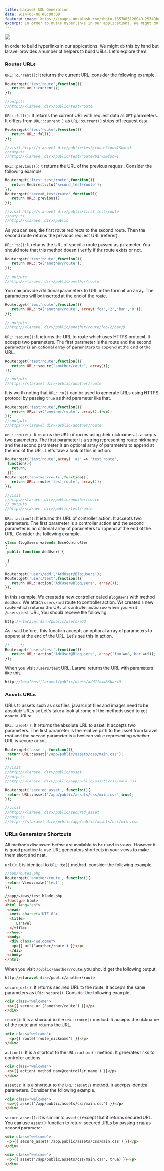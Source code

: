 ```yaml
---
title: Laravel URL Generation
date: 2014-05-06 00:00:00
featured_image: https://images.unsplash.com/photo-1657085126049-25349bcde5a2?q=5
excerpt: In order to build hyperlinks in our applications. We might do this by hand but laravel provides a number of helpers to build URLs. Let's explore them.
---
```


![](https://images.unsplash.com/photo-1657085126049-25349bcde5a2?q=5)

In order to build hyperlinks in our applications. We might do this by hand but laravel provides a number of helpers to build URLs. Let's explore them.

### Routes URLs

`URL::current()`: It returns the current URL. consider the following example.

```php
Route::get('test/route',function(){
   return URL::current();
});

//outputs
//http://<laravel dir>/public/test/route
```

`URL::full()`: It returns the current URL with request data as `GET` parameters. It differs from `URL::current()` as `URL::current()` strips off request data.

```php
Route::get('test/route',function(){
   return URL::full();
});

//visit http://<laravel dir>/public/test/route?foo=1&bar=3
//outputs
//http://<laravel dir>/public/test/route?bar=3&foo=1
```

`URL::previous()`: It returns the URL of the previous request. Consider the following example.

```php
Route::get('first_test/route',function(){
   return Redirect::to('second_test/route');
});
Route::get('second_test/route',function(){
   return URL::previous();
});

//visit http://<laravel dir>/public/first_test/route
//outputs
//http://<laravel dir>/public
```

As you can see, the first route redirects to the second route. Then the second route returns the previous request URL (referer).

`URL::to()`: It returns the URL of specific route passed as parameter. You should note that this method doesn't verify if the route exists or not.

```php
Route::get('test/route',function(){
   return URL::to('another/route');
});

// outputs
//http://<laravel dir>/public/another/route
```

You can provide additional parameters to URL in the form of an array. The parameters will be inserted at the end of the route.

```php
Route::get('test/route',function(){
   return URL::to('another/route', array('foo','2','bar','8'));
});

// outputs
//http://<laravel dir>/public/another/route/foo/2/bar/8
```

`URL::secure()`: It returns the URL to route which uses HTTPS protocol. It accepts two parameters. The first parameter is the route and the second parameter is an optional array of parameters to append at the end of the URL.

```php
Route::get('test/route',function(){
   return URL::secure('another/route', array());
});

// outputs
//https://<laravel dir>/public/another/route
```

It is worth noting that `URL::to()` can be used to generate URLs using HTTPS protocol by passing `true` as third parameter like that.

```php
Route::get('test/route',function(){
   return URL::to('another/route', array(),true);
});
// outputs
//https://<laravel dir>/public/another/route
```

`URL::route()`: It returns the URL of routes using their nicknames. It accepts two parameters. The first parameter is a string representing route nickname and the second parameter is an optional array of parameters to append at the end of the URL. Let's take a look at this in action.

```php
Route::get('test/route',array( 'as' => 'test_route',
 function(){
   return;
 }));
Route::get('another/route',function(){
   return URL::route('test_route', array());
});

//visit
//http://<laravel dir>/public/another/route
// outputs
//http://<laravel dir>/public/test/route
```

`URL::action()`: It returns the URL of controller action. It accepts two parameters. The first parameter is a controller action and the second parameter is an optional array of parameters to append at the end of the URL. Consider the following example.

```php
class BlogUsers extends BaseController
{
 public function AddUser(){

 }
}

Route::get('users/add','AddUser@BlogUsers');
Route::get('users/test',function(){
   return URL::action('AddUser@BlogUsers', array());
});
```

In this example, We created a new controller called `BlogUsers` with method `AddUser`. We attach `users/add` route to controller action. We created a new route which returns the URL of controller action so when you visit `/users/test` URL, You should receive the following.

```php
http://<laravel dir>/public/users/add
```

As i said before, This function accepts an optional array of parameters to append at the end of the URL. Let's see this in action.

```php
/* ... */
Route::get('users/test',function(){
   return URL::action('AddUser@BlogUsers', array('foo'=>8,'bar'=>9));
});
```

When you visit `/users/test` URL, Laravel returns the URL with parameters like this.

```php
http://localhost/laravel/public/users/add?foo=8&bar=9
```

### Assets URLs

URLs to assets such as css files, javascript files and images need to be absolute URLs so Let's take a look at some of the methods used to get assets URLs:

`URL::asset()`: It returns the absolute URL to asset. It accepts two parameters. The first parameter is the relative path to the asset from laravel root and the second parameter is a boolean value representing whether URL is secure or not.

```php
Route::get('asset', function(){
 return URL::asset('/app/public/assets/css/main.css');
});

//visit
//http://<laravel dir>/public/asset
//outputs
//http://<laravel dir>/public/app/public/assets/css/main.css

Route::get('secured_asset', function(){
 return URL::asset('/app/public/assets/css/main.css',true);
});

//visit
//http://<laravel dir>/public/secured_asset
//outputs
//https://<laravel dir>/public/app/public/assets/css/main.css
```

### URLs Generators Shortcuts

All methods discussed before are available to be used in views. However it is good practice to use URL generators shortcuts in your views to make them short and neat.

`url()`: It is identical to `URL::to()` method. consider the following example.

```php
//app/routes.php
Route::get('another/route', function(){
 return View::make('test');
});
```

```html
//app/views/test.blade.php
<!doctype html>
<html lang="en">
 <head>
  <meta charset="UTF-8">
  <title>
     Laravel
  </title>
 </head>
 <body>
  <div class="welcome">
   <p>{{ url('another/route') }}</p>
  </div>
 </body>
</html>
```

When you visit `/public/another/route`, you should get the following output.

```html
http://<laravel dir>/public/another/route
```

`secure_url()`: It returns secured URL to the route. It accepts the same parameters as `URL::secure()`. Consider the following example.

```html
<div class="welcome">
 <p>{{ secure_url('another/route') }}</p>
</div>
```

`route()`: It is a shortcut to the `URL::route()` method. It accepts the nickname of the route and returns the URL.

```html
<div class="welcome">
  <p>{{ route('route_nickname') }}</p>
</div>
```

`action()`: It is a shortcut to the `URL::action()` method. It generates links to controller actions.

```html
<div class="welcome">
 <p>{{ action('method_name@controller_name') }}</p>
</div>
```

`asset()`: It is a shortcut to the `URL::asset()` method. It accepts identical parameters. Consider the following example.

```html
<div class="welcome">
 <p>{{ asset('/app/public/assets/css/main.css') }}</p>
</div>
```

`secure_asset()`: It is similar to `asset()` except that it returns secured URL. You can use `asset()` function to return secured URLs by passing `true` as second parameter.

```html
<div class="welcome">
 <p>{{ secure_asset('/app/public/assets/css/main.css') }}</p>
</div>
```

```html
<div class="welcome">
 <p>{{ asset('/app/public/assets/css/main.css', true) }}</p>
</div>
```
